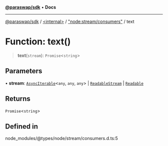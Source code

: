 [**@paraswap/sdk**](../../../../README.md) • **Docs**

***

[@paraswap/sdk](../../../../globals.md) / [\<internal\>](../../../README.md) / ["node:stream/consumers"](../README.md) / text

# Function: text()

> **text**(`stream`): `Promise`\<`string`\>

## Parameters

• **stream**: [`AsyncIterable`](../../../interfaces/AsyncIterable.md)\<`any`, `any`, `any`\> \| [`ReadableStream`](../../../interfaces/ReadableStream.md) \| [`Readable`](../../../classes/Readable.md)

## Returns

`Promise`\<`string`\>

## Defined in

node\_modules/@types/node/stream/consumers.d.ts:5
